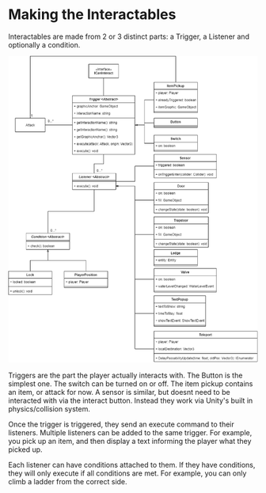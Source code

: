 # Making the Interactables

Interactables are made from 2 or 3 distinct parts: a Trigger, a Listener and optionally a condition.

![](<../.gitbook/assets/image (6) (1).png>)

Triggers are the part the player actually interacts with. The Button is the simplest one. The switch can be turned on or off. The item pickup contains an item, or attack for now. A sensor is similar, but doesnt need to be interacted with via the interact button. Instead they work via Unity's built in physics/collision system.

Once the trigger is triggered, they send an execute command to their listeners. Multiple listeners can be added to the same trigger. For example, you pick up an item, and then display a text informing the player what they picked up.

Each listener can have conditions attached to them. If they have conditions, they will only execute if all conditions are met. For example, you can only climb a ladder from the correct side.
